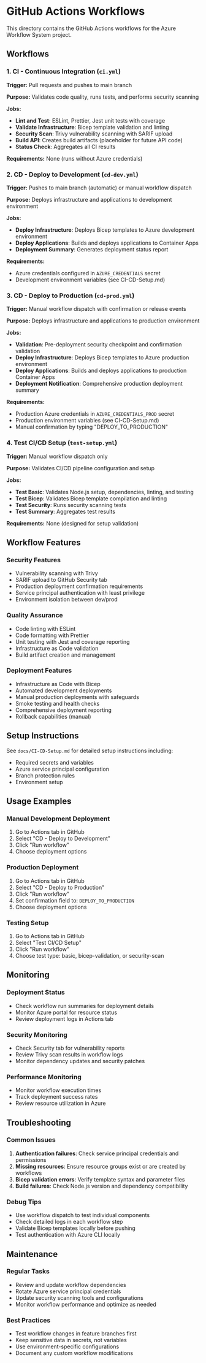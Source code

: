 # GitHub Actions Workflows

This directory contains the GitHub Actions workflows for the Azure Workflow System project.

## Workflows

### 1. CI - Continuous Integration (`ci.yml`)
**Trigger:** Pull requests and pushes to main branch

**Purpose:** Validates code quality, runs tests, and performs security scanning

**Jobs:**
- **Lint and Test**: ESLint, Prettier, Jest unit tests with coverage
- **Validate Infrastructure**: Bicep template validation and linting
- **Security Scan**: Trivy vulnerability scanning with SARIF upload
- **Build API**: Creates build artifacts (placeholder for future API code)
- **Status Check**: Aggregates all CI results

**Requirements:** None (runs without Azure credentials)

### 2. CD - Deploy to Development (`cd-dev.yml`)
**Trigger:** Pushes to main branch (automatic) or manual workflow dispatch

**Purpose:** Deploys infrastructure and applications to development environment

**Jobs:**
- **Deploy Infrastructure**: Deploys Bicep templates to Azure development environment
- **Deploy Applications**: Builds and deploys applications to Container Apps
- **Deployment Summary**: Generates deployment status report

**Requirements:**
- Azure credentials configured in `AZURE_CREDENTIALS` secret
- Development environment variables (see CI-CD-Setup.md)

### 3. CD - Deploy to Production (`cd-prod.yml`)
**Trigger:** Manual workflow dispatch with confirmation or release events

**Purpose:** Deploys infrastructure and applications to production environment

**Jobs:**
- **Validation**: Pre-deployment security checkpoint and confirmation validation
- **Deploy Infrastructure**: Deploys Bicep templates to Azure production environment
- **Deploy Applications**: Builds and deploys applications to production Container Apps
- **Deployment Notification**: Comprehensive production deployment summary

**Requirements:**
- Production Azure credentials in `AZURE_CREDENTIALS_PROD` secret
- Production environment variables (see CI-CD-Setup.md)
- Manual confirmation by typing "DEPLOY_TO_PRODUCTION"

### 4. Test CI/CD Setup (`test-setup.yml`)
**Trigger:** Manual workflow dispatch only

**Purpose:** Validates CI/CD pipeline configuration and setup

**Jobs:**
- **Test Basic**: Validates Node.js setup, dependencies, linting, and testing
- **Test Bicep**: Validates Bicep template compilation and linting
- **Test Security**: Runs security scanning tests
- **Test Summary**: Aggregates test results

**Requirements:** None (designed for setup validation)

## Workflow Features

### Security Features
- Vulnerability scanning with Trivy
- SARIF upload to GitHub Security tab
- Production deployment confirmation requirements
- Service principal authentication with least privilege
- Environment isolation between dev/prod

### Quality Assurance
- Code linting with ESLint
- Code formatting with Prettier
- Unit testing with Jest and coverage reporting
- Infrastructure as Code validation
- Build artifact creation and management

### Deployment Features
- Infrastructure as Code with Bicep
- Automated development deployments
- Manual production deployments with safeguards
- Smoke testing and health checks
- Comprehensive deployment reporting
- Rollback capabilities (manual)

## Setup Instructions

See `docs/CI-CD-Setup.md` for detailed setup instructions including:
- Required secrets and variables
- Azure service principal configuration
- Branch protection rules
- Environment setup

## Usage Examples

### Manual Development Deployment
1. Go to Actions tab in GitHub
2. Select "CD - Deploy to Development"
3. Click "Run workflow"
4. Choose deployment options

### Production Deployment
1. Go to Actions tab in GitHub
2. Select "CD - Deploy to Production"  
3. Click "Run workflow"
4. Set confirmation field to: `DEPLOY_TO_PRODUCTION`
5. Choose deployment options

### Testing Setup
1. Go to Actions tab in GitHub
2. Select "Test CI/CD Setup"
3. Click "Run workflow"
4. Choose test type: basic, bicep-validation, or security-scan

## Monitoring

### Deployment Status
- Check workflow run summaries for deployment details
- Monitor Azure portal for resource status
- Review deployment logs in Actions tab

### Security Monitoring
- Check Security tab for vulnerability reports
- Review Trivy scan results in workflow logs
- Monitor dependency updates and security patches

### Performance Monitoring
- Monitor workflow execution times
- Track deployment success rates
- Review resource utilization in Azure

## Troubleshooting

### Common Issues
1. **Authentication failures**: Check service principal credentials and permissions
2. **Missing resources**: Ensure resource groups exist or are created by workflows
3. **Bicep validation errors**: Verify template syntax and parameter files
4. **Build failures**: Check Node.js version and dependency compatibility

### Debug Tips
- Use workflow dispatch to test individual components
- Check detailed logs in each workflow step
- Validate Bicep templates locally before pushing
- Test authentication with Azure CLI locally

## Maintenance

### Regular Tasks
- Review and update workflow dependencies
- Rotate Azure service principal credentials
- Update security scanning tools and configurations
- Monitor workflow performance and optimize as needed

### Best Practices
- Test workflow changes in feature branches first
- Keep sensitive data in secrets, not variables
- Use environment-specific configurations
- Document any custom workflow modifications
